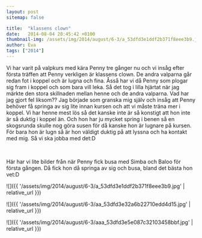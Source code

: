 ```yaml
---
layout: post
sitemap: false

title:  "klassens clown"
date:   2014-08-04 20:45:42 +0100
thumbnail-img: /assets/img/2014/august/6-3/a_53dfd3e1ddf2b371f8eee3b9.jpg
author: Eva
tags: ["2014"]
---
```


Vi har varit på valpkurs med kära Penny tre gånger nu och vi insåg efter första träffen att Penny verkligen är klassens clown. De andra valparna går redan fot i koppel och är lugna och fina. Åsså har vi då Penny som plogar sig fram i koppel och som bara vill leka. Så det tog i lilla hjärtat när jag märkte den stora skillnaden mellan henne och de andra valparna. Vad har jag gjort fel liksom?? Jag började som granska mig själv och insåg att Penny behöver få springa av sig lite innan kursen och att vi måste träna mer i koppel. Vi har henne mest lös så det kanske inte är så konstigt att hon inte är så duktig i koppel än. Och hon har ju mycket spring i benen så en skogsrunda skulle nog göra susen för då kanske hon är lugnare på kursen. För bara hon är lugn så är hon väldigt duktig på att lyssna och ha kontakt med mig. Så vi ska jobba med det:D




 




Här har vi lite bilder från när Penny fick busa med Simba och Baloo för första gången. Då fick hon då springa av sig och busa, bland det bästa hon vet:D

![]({{ '/assets/img/2014/august/6-3/a_53dfd3e1ddf2b371f8eee3b9.jpg'  | relative_url }})

![]({{ '/assets/img/2014/august/6-3/aa_53dfd3e32a6b22710edd4d15.jpg'  | relative_url }})

![]({{ '/assets/img/2014/august/6-3/aaa_53dfd3e5e087c32103458bbf.jpg'  | relative_url }})

